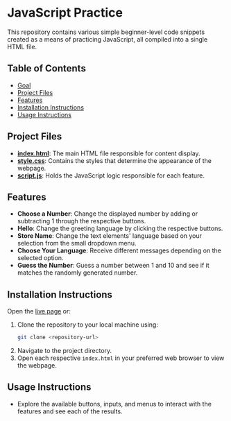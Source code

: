 # JavaScript Practice
This repository contains various simple beginner-level code snippets created as a means of practicing JavaScript, all compiled into a single HTML file.

## Table of Contents
- [Goal](#goal)
- [Project Files](#project-files)
- [Features](#features)
- [Installation Instructions](#installation-instructions)
- [Usage Instructions](#usage-instructions)

## Project Files
- **[index.html](index.html)**: The main HTML file responsible for content display.
- **[style.css](style.css)**: Contains the styles that determine the appearance of the webpage.
- **[script.js](script.js)**: Holds the JavaScript logic responsible for each feature.

## Features
- **Choose a Number**: Change the displayed number by adding or subtracting 1 through the respective buttons.
- **Hello**: Change the greeting language by clicking the respective buttons.
- **Store Name**: Change the text elements' language based on your selection from the small dropdown menu.
- **Choose Your Language**: Receive different messages depending on the selected option.
- **Guess the Number**: Guess a number between 1 and 10 and see if it matches the randomly generated number.

## Installation Instructions
Open the [live page](https://sarafreitas02.github.io/javascript-pratice/) or:
1. Clone the repository to your local machine using:
   ```bash
   git clone <repository-url>
2. Navigate to the project directory.
3. Open each respective `index.html` in your preferred web browser to view the webpage.

## Usage Instructions
- Explore the available buttons, inputs, and menus to interact with the features and see each of the results.
